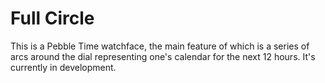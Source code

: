 Full Circle
===========

This is a Pebble Time watchface, the main feature of which is a series of arcs around the dial representing one's calendar for the next 12 hours. It's currently in development.
